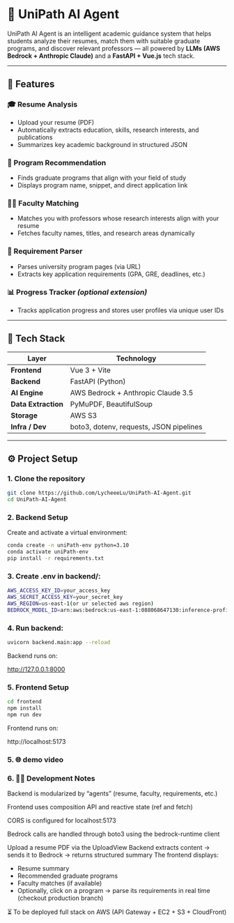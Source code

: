 # 🧠 UniPath AI Agent

UniPath AI Agent is an intelligent academic guidance system that helps students analyze their resumes, match them with suitable graduate programs, and discover relevant professors — all powered by **LLMs (AWS Bedrock + Anthropic Claude)** and a **FastAPI + Vue.js** tech stack.

---

## 🚀 Features

### 🎓 Resume Analysis
- Upload your resume (PDF)
- Automatically extracts education, skills, research interests, and publications
- Summarizes key academic background in structured JSON

### 🎯 Program Recommendation
- Finds graduate programs that align with your field of study
- Displays program name, snippet, and direct application link

### 👩‍🏫 Faculty Matching
- Matches you with professors whose research interests align with your resume
- Fetches faculty names, titles, and research areas dynamically

### 📄 Requirement Parser
- Parses university program pages (via URL)
- Extracts key application requirements (GPA, GRE, deadlines, etc.)

### 📊 Progress Tracker *(optional extension)*
- Tracks application progress and stores user profiles via unique user IDs

---

## 🧰 Tech Stack

| Layer | Technology |
|-------|-------------|
| **Frontend** | Vue 3 + Vite |
| **Backend** | FastAPI (Python) |
| **AI Engine** | AWS Bedrock + Anthropic Claude 3.5 |
| **Data Extraction** | PyMuPDF, BeautifulSoup |
| **Storage** | AWS S3 |
| **Infra / Dev** | boto3, dotenv, requests, JSON pipelines |

---

## ⚙️ Project Setup

### 1. Clone the repository
```bash
git clone https://github.com/LycheeeLu/UniPath-AI-Agent.git
cd UniPath-AI-Agent
```

### 2. Backend Setup

Create and activate a virtual environment:
```bash
conda create -n uniPath-env python=3.10
conda activate uniPath-env
pip install -r requirements.txt
```

### 3. Create .env in backend/:
```bash
AWS_ACCESS_KEY_ID=your_access_key
AWS_SECRET_ACCESS_KEY=your_secret_key
AWS_REGION=us-east-1(or ur selected aws region)
BEDROCK_MODEL_ID=arn:aws:bedrock:us-east-1:088068647130:inference-profile/global.anthropic.claude-sonnet-4-20250514-v1:0(or any other inference profile arn on https://us-east-1.console.aws.amazon.com/bedrock/home?region=us-east-1#/inference-profiles)
```

### 4. Run backend:
```bash
uvicorn backend.main:app --reload
```

Backend runs on:

http://127.0.0.1:8000

### 5. Frontend Setup

```bash
cd frontend
npm install
npm run dev
```

Frontend runs on:

http://localhost:5173


### 5. 🌐 demo video



### 6. 🧑‍💻 Development Notes

Backend is modularized by “agents” (resume, faculty, requirements, etc.)

Frontend uses composition API and reactive state (ref and fetch)

CORS is configured for localhost:5173

Bedrock calls are handled through boto3 using the bedrock-runtime client



Upload a resume PDF via the UploadView
Backend extracts content → sends it to Bedrock → returns structured summary
The frontend displays:
- Resume summary
- Recommended graduate programs
- Faculty matches (if available)
- Optionally, click on a program → parse its requirements in real time (checkout production branch)

⏳ To be deployed full stack on AWS (API Gateway + EC2 + S3 + CloudFront)